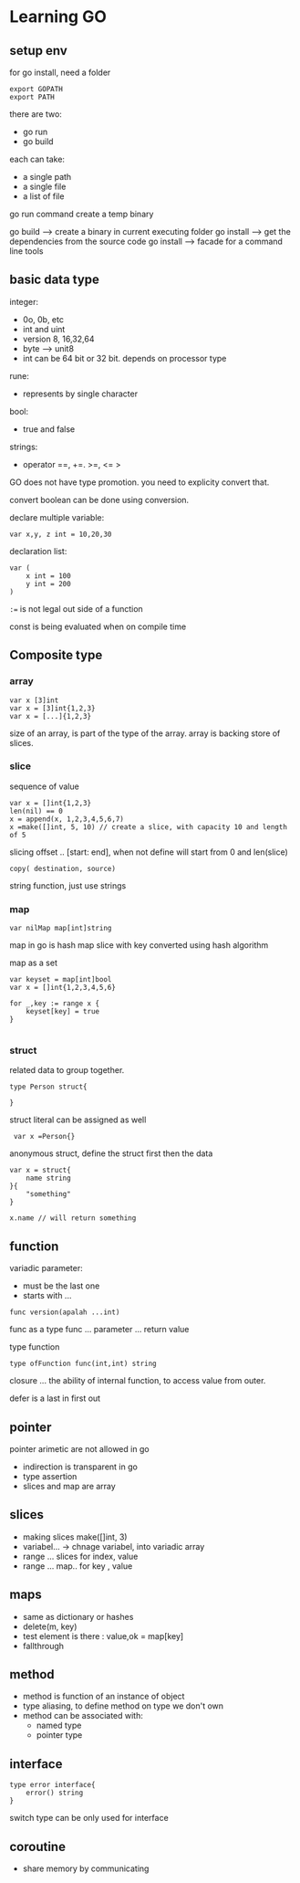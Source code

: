 # Learning GO

## setup env
for go install, need a folder 
```
export GOPATH
export PATH
```

there are two:
- go run
- go build

each can take:
- a single path
- a single file
- a list of file

go run command create a temp binary

go build --> create a binary in current executing folder
go install --> get the dependencies from the source code
go install --> facade for a command line tools

## basic data type

integer:
- 0o, 0b, etc
- int and uint
- version 8, 16,32,64
- byte --> unit8
- int can be 64 bit or 32 bit. depends on processor type

rune:
- represents by single character

bool:
- true and false

strings:
- operator ==, +=. >=, <= >

GO does not have type promotion. you need to explicity convert that.

convert boolean can be done using conversion.

declare multiple variable:
```
var x,y, z int = 10,20,30
```

declaration list:
```
var (
    x int = 100
    y int = 200
)
```

`:=` is not legal out side of a function

const is being evaluated when on compile time


## Composite type
### array
```
var x [3]int
var x = [3]int{1,2,3}
var x = [...]{1,2,3}
```

size of an array, is part of the type of the array.
array is backing store of slices.

### slice

sequence of value
```
var x = []int{1,2,3}
len(nil) == 0
x = append(x, 1,2,3,4,5,6,7)
x =make([]int, 5, 10) // create a slice, with capacity 10 and length of 5

```
slicing offset .. [start: end], when not define will start from 0 and len(slice)

```
copy( destination, source)
```

string function, just use strings

### map

```
var nilMap map[int]string
```

map in go is hash map
slice with key converted using hash algorithm

map as a set

```
var keyset = map[int]bool
var x = []int{1,2,3,4,5,6}

for _,key := range x {
    keyset[key] = true
}


```

### struct

related data to group together.

```
type Person struct{

}
```
struct literal can be assigned as well
```
 var x =Person{}
```

anonymous struct, define the struct first then the data

```
var x = struct{
    name string
}{
    "something"
}

x.name // will return something
```

## function

variadic parameter:
- must be the last one
- starts with ...

```
func version(apalah ...int)
```
func as a type
func ... parameter ... return value

type function

```
type ofFunction func(int,int) string
```

closure ... the ability of internal function, to access value from
outer.

defer is a last in first out

## pointer

pointer arimetic are not allowed in go
- indirection is transparent in go
- type assertion
- slices and map are array

## slices
- making slices make([]int, 3)
- variabel... -> chnage variabel, into variadic array
-  range ... slices for index, value
- range ... map.. for key , value

## maps
- same as dictionary or hashes
- delete(m, key)
- test element is there : value,ok = map[key]
- fallthrough


## method
- method is function of an instance of object
- type aliasing, to define method on type we don't own
- method can be associated with:
    - named type
    - pointer type

## interface
```
type error interface{
    error() string
}
```
switch type can be only used for interface

## coroutine
- share memory by communicating




